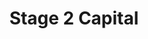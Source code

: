---
layout: firm_page
title: "Stage 2 Capital"
id: "stage2.capital"
permalink: "/stage2capitalstage2.capital/"
website: "https://www.stage2.capital"
offices: "Virtual (US)"
investment_stages: "Seed, Series A"
portfolio_companies: ""
portfolio_link: "https://www.stage2.capital/portfolio"
investment_markets: "Fintech, Vertical Software, AI, Data & Infrastructure, Collaboration & Productivity, Go-to-Market, Finance, Legal & Ops, HR, Marketplaces"
founded_year: "2018"
description: "Stage 2 Capital is a venture capital firm focused on early-stage B2B software companies. They combine traditional venture investing with go-to-market execution expertise, leveraging a network of GTM executives to support portfolio companies."
linkedin: "https://www.linkedin.com/company/stage-2-capital"
twitter: "https://twitter.com/Stage2Capital"
instagram: ""
team_page: "https://www.stage2.capital/team"
investor_type: "Venture Capital"
crunchbase: "https://www.crunchbase.com/organization/stage-2-capital"
pitchbook: ""

# SEO Optimization
meta_title: "Stage 2 Capital - VC Firm - projectstartups.com"
meta_description: "Stage 2 Capital, Stage 2 Capital is a venture capital firm focused on early-stage B2B software companies. They combine traditional venture investing with go-to-market ..."
meta_keywords: "Stage 2 Capital, Fintech, Vertical Software, AI, Data & Infrastructure, Collaboration & Productivity, Go-to-Market, Finance, Legal & Ops, HR, Marketplaces, VC firm, venture capital, startup investor, projectstartups.com"
canonical_url: "https://vc.projectstartups.com/stage2capitalstage2.capital/"
---